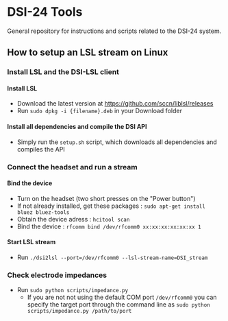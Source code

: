 # DSI-24 Tools
General repository for instructions and scripts related to the DSI-24 system.

## How to setup an LSL stream on Linux

### Install LSL and the DSI-LSL client
#### Install LSL
- Download the latest version at https://github.com/sccn/liblsl/releases
- Run `sudo dpkg -i {filename}.deb` in your Download folder
#### Install all dependencies and compile the DSI API
- Simply run the `setup.sh` script, which downloads all dependencies and compiles the API

### Connect the headset and run a stream
#### Bind the device
- Turn on the headset (two short presses on the "Power button")
- If not already installed, get these packages : `sudo apt-get install bluez bluez-tools`
- Obtain the device adress : `hcitool scan`
- Bind the device : `rfcomm bind /dev/rfcomm0 xx:xx:xx:xx:xx:xx 1`
#### Start LSL stream
- Run `./dsi2lsl --port=/dev/rfcomm0 --lsl-stream-name=DSI_stream`

### Check electrode impedances
- Run `sudo python scripts/impedance.py`
  - If you are not not using the default COM port `/dev/rfcomm0` you can specify the target port through the command line as `sudo python scripts/impedance.py /path/to/port`
